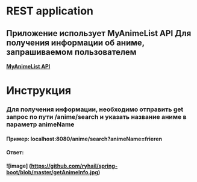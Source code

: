 # REST application
## Приложение использует MyAnimeList API Для получения информации об аниме, запрашиваемом пользователем
**[MyAnimeList API](https://myanimelist.net/apiconfig/references/api/v2)**<br>
# Инструкция
### Для получения информации, необходимо отправить get запрос по пути /anime/search и указать название аниме в параметр animeName
#### Пример: <b>localhost:8080/anime/search?animeName=frieren<b>
#### Ответ: 
![image] (https://github.com/ryhail/spring-boot/blob/master/getAnimeInfo.jpg)
    
